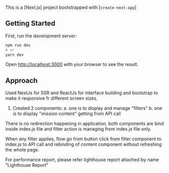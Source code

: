 This is a [Next.js] project bootstrapped with [`create-next-app`]

## Getting Started

First, run the development server:

```bash
npm run dev
# or
yarn dev
```

Open [http://localhost:3000](http://localhost:3000) with your browser to see the result.

## Approach
Used NextJs for SSR and ReactJs for interface building and bootstrap to make it responsive fr different screen sizes.

1. Created 2 components:
  a. one is to display and manage "filters"
  b. one is to display "mission content" getting from API call

There is no redirection happening in application, both components are bind inside index.js file and filter action is managing from index.js file only.

When any filter applies, flow go from button click from filter component to index.js to API call and rebinding of content component without refreshing the whole page.


For performance report, please refer lighthouse report attached by name "Lighthouse Report"
